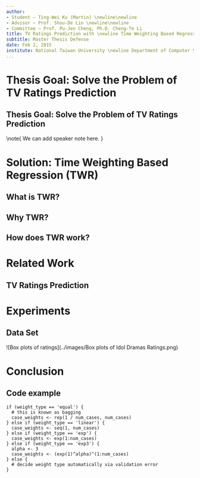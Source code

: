 ```yaml
---
author:
- Student — Ting-Wei Ku (Martin) \newline\newline
- Advisor — Prof. Shou-De Lin \newline\newline
- Committee — Prof. Pu-Jen Cheng, Ph.D. Cheng-Te Li
title: TV Ratings Prediction with \newline Time Weighting Based Regression
subtitle: Master Thesis Defense
date: Feb 2, 2015
institute: National Taiwan University \newline Department of Computer Science & Information Engineering \newline Machine Discovery & Social Network Mining Lab
...
```


# Thesis Goal: Solve the Problem of TV Ratings Prediction

## Thesis Goal: Solve the Problem of TV Ratings Prediction

\note{
We can add speaker note here.
}

# Solution: Time Weighting Based Regression (TWR)

## What is TWR?

## Why TWR?

## How does TWR work?

# Related Work

## TV Ratings Prediction

# Experiments

## Data Set
![Box plots of ratings](../images/Box plots of Idol Dramas Ratings.png)

# Conclusion

## Code example

``` {.r}
if (weight_type == 'equal') {
  # this is known as bagging
  case_weights <- rep(1 / num_cases, num_cases)
} else if (weight_type == 'linear') {
  case_weights <- seq(1, num_cases)
} else if (weight_type == 'exp') {
  case_weights <- exp(1:num_cases)
} else if (weight_type == 'exp3') {
  alpha <- 3
  case_weights <- (exp(1)^alpha)^(1:num_cases)
} else {
  # decide weight type automatically via validation error  
}
```

